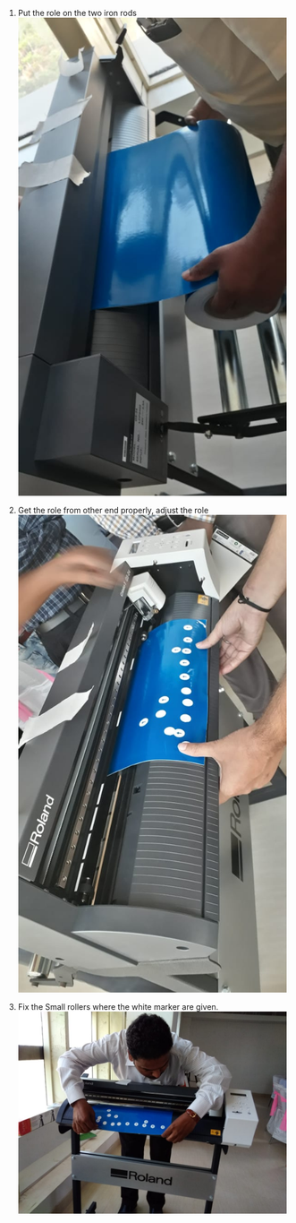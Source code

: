 
1. Put the role on the two iron rods
![Roland](images/gs24demo2.jpg)

2. Get the role from other end properly, adjust the role 
![Roland](images/gs24demo1.jpg)

3. Fix the Small rollers where the white marker are given.
![Roland](images/gs24demo3.jpg) 